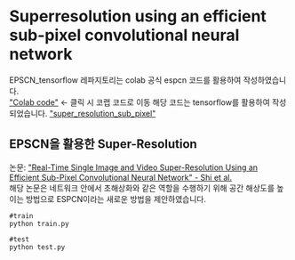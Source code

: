 # Superresolution using an efficient sub-pixel convolutional neural network

EPSCN_tensorflow 레파지토리는 colab 공식 espcn 코드를 활용하여 작성하였습니다.   
["Colab code"]("https://colab.research.google.com/github/keras-team/keras-io/blob/master/examples/vision/ipynb/super_resolution_sub_pixel.ipynb#scrollTo=il1NiNVcOAuA") <- 클릭 시 코랩 코드로 이동
해당 코드는 tensorflow를 활용하여 작성되었습니다.
["super_resolution_sub_pixel"]("https://colab.research.google.com/github/keras-team/keras-io/blob/master/examples/vision/ipynb/super_resolution_sub_pixel.ipynb")

## EPSCN을 활용한 Super-Resolution

논문:
["Real-Time Single Image and Video Super-Resolution Using an Efficient Sub-Pixel Convolutional Neural Network" - Shi et al.](https://arxiv.org/abs/1609.05158)  
해당 논문은 네트워크 안에서 초해상화와 같은 역할을 수행하기 위해 공간 해상도를 높이는 방법으로 ESPCN이라는 새로운 방법을 제안하였습니다.

```
#train
python train.py

#test
python test.py
```
